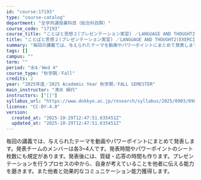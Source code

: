 ```yaml
---
id: "course:17193"
type: "course-catalog"
department: "全学共通授業科目（総合科目群）"
course_code: "17193"
course_title: "ことばと思想２(プレゼンテーション実習) ／LANGUAGE AND THOUGHT2(EXERCISES IN PRESENTATION)"
title: "ことばと思想２(プレゼンテーション実習) ／LANGUAGE AND THOUGHT2(EXERCISES IN PRESENTATION)"
summary: "毎回の講義では、与えられたテーマを動画やパワーポイントにまとめて発表します。発表チームのメンバーは各3~4人です。発表時間やパワーポイントのシート枚数にも規定があります。発表後には、質疑・応答の時間も作ります。プレゼンテーションを行うプロセ…"
tags: []
campus: ""
term: ""
period: "水4／Wed 4"
course_type: "秋学期／Fall"
credits: 2
year: "2025年度／2025 Academic Year 秋学期／FALL SEMESTER"
main_instructor: "清水 絹代"
instructors: ["[]"]
syllabus_url: "https://www.dokkyo.ac.jp/research/syllabus/2025/0903/0903_17193_ja_JP.html"
license: "CC-BY-4.0"
version:
  created_at: "2025-10-29T12:47:51.635451Z"
  updated_at: "2025-10-29T12:47:51.635451Z"
---
```

毎回の講義では、与えられたテーマを動画やパワーポイントにまとめて発表します。発表チームのメンバーは各3~4人です。発表時間やパワーポイントのシート枚数にも規定があります。発表後には、質疑・応答の時間も作ります。プレゼンテーションを行うプロセスの中から、自身が考えていることを他者に伝える能力を磨きます。また他者と効果的なコミュニケーション能力獲得します。
